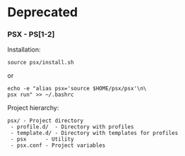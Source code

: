 # Deprecated
### PSX - PS[1-2]

Installation:
```
source psx/install.sh
```
or
```
echo -e "alias psx='source $HOME/psx/psx'\n\
psx run" >> ~/.bashrc
```
Project hierarchy:
```
psx/ - Project directory
 - profile.d/  - Directory with profiles
 - template.d/ - Directory with templates for profiles
 - psx      - Utility
 - psx.conf - Project variables 
```
